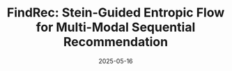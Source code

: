 ---
title: "FindRec: Stein-Guided Entropic Flow for Multi-Modal Sequential Recommendation"
collection: publications
permalink: /publication/findrec
excerpt: 'Published in KDD 2025 (CCF-A). A novel framework for multi-modal recommendation.'
date: 2025-05-16
venue: 'Proceedings of the 31st ACM SIGKDD Conference on Knowledge Discovery and Data mining (KDD &apos;25)'
paperurl: 'https://arxiv.org/abs/2507.04651' # <--- 替换成真实的链接
citation: "Maolin Wang*, Yutian Xiao*, Binhao Wang*, Sheng Zhang, et al. (2025). &quot;FindRec: Stein-Guided Entropic Flow for Multi-Modal Sequential Recommendation.&quot; <i>KDD &apos;25</i>."
---